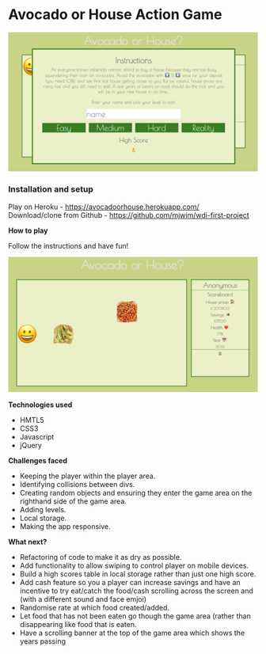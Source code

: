 # Avocado or House Action Game

![landing page image](images/landing_page_image)

### Installation and setup

Play on Heroku - https://avocadoorhouse.herokuapp.com/ <br>
Download/clone from Github - https://github.com/mjwim/wdi-first-project

**How to play**

Follow the instructions and have fun!

![game in play image](images/game_in_play_image)

**Technologies used**

* HMTL5
* CSS3
* Javascript
* jQuery

**Challenges faced**

* Keeping the player within the player area.
* Identifying collisions between divs.
* Creating random objects and ensuring they enter the game area on the righthand side of the game area.
* Adding levels.
* Local storage.
* Making the app responsive.

**What next?**

* Refactoring of code to make it as dry as possible.
* Add functionality to allow swiping to control player on mobile devices.
* Build a high scores table in local storage rather than just one high score.
* Add cash feature so you a player can increase savings and have an incentive to try eat/catch the food/cash scrolling across the screen and (with a different sound and face emjoi)
* Randomise rate at which food created/added.
* Let food that has not been eaten go though the game area (rather than disappearing like food that is eaten.
* Have a scrolling banner at the top of the game area which shows the years passing
